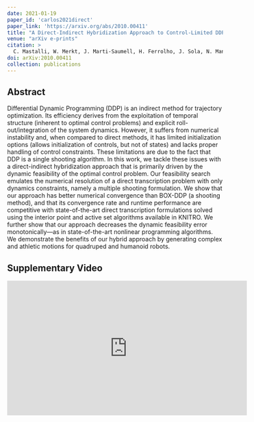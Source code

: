 ```yaml
---
date: 2021-01-19
paper_id: 'carlos2021direct'
paper_link: 'https://arxiv.org/abs/2010.00411'
title: "A Direct-Indirect Hybridization Approach to Control-Limited DDP"
venue: "arXiv e-prints"
citation: >
  C. Mastalli, W. Merkt, J. Marti-Saumell, H. Ferrolho, J. Sola, N. Mansard, S. Vijayakumar, "A Direct-Indirect Hybridization Approach to Control-Limited DDP", in <em>2021 arXiv e-prints</em>, p. arXiv:2010.00411, Jan. 2021.
doi: arXiv:2010.00411
collection: publications
---
```


## Abstract

Differential Dynamic Programming (DDP) is an indirect method for trajectory optimization. Its efficiency derives from the exploitation of temporal structure (inherent to optimal control problems) and explicit roll-out/integration of the system dynamics. However, it suffers from numerical instability and, when compared to direct methods, it has limited initialization options (allows initialization of controls, but not of states) and lacks proper handling of control constraints. These limitations are due to the fact that DDP is a single shooting algorithm. In this work, we tackle these issues with a direct-indirect hybridization approach that is primarily driven by the dynamic feasibility of the optimal control problem. Our feasibility search emulates the numerical resolution of a direct transcription problem with only dynamics constraints, namely a multiple shooting formulation. We show that our approach has better numerical convergence than BOX-DDP (a shooting method), and that its convergence rate and runtime performance are competitive with state-of-the-art direct transcription formulations solved using the interior point and active set algorithms available in KNITRO. We further show that our approach decreases the dynamic feasibility error monotonically—as in state-of-the-art nonlinear programming algorithms. We demonstrate the benefits of our hybrid approach by generating complex and athletic motions for quadruped and humanoid robots.

## Supplementary Video

<iframe width="560" height="315" src="https://www.youtube.com/embed/gHcxBjLM9jk" frameborder="0" allow="accelerometer; autoplay; encrypted-media; gyroscope; picture-in-picture" allowfullscreen></iframe>
